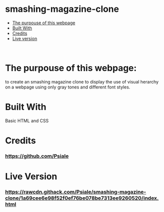 # smashing-magazine-clone

* [The purpouse of this webpage](#The-purpouse-of-this-webpage)
* [Built With](#built-with)
* [Credits](#contact)
* [Live version](#live-Version)
<br>

# The purpouse of this webpage:
to create an smashing magazine clone to  display the use of visual herarchy on a webpage using only gray tones and different font styles. 
<br>

# Built With
Basic HTML and CSS



# Credits
### https://github.com/Psiale

# Live Version
### https://rawcdn.githack.com/Psiale/smashing-magazine-clone/1a69cee6e98f52f0ef76be078be7313ee9260520/index.html
